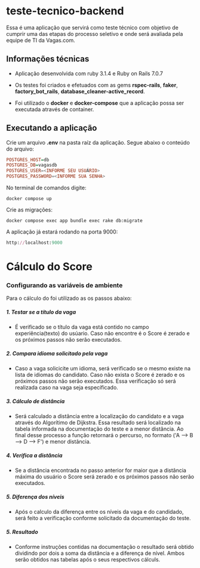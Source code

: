 # teste-tecnico-backend

Essa é uma aplicação que servirá como teste técnico com objetivo de cumprir uma das etapas do processo seletivo e onde será avaliada pela equipe de TI da Vagas.com.



## Informações técnicas

- Aplicação desenvolvida com ruby 3.1.4 e Ruby on Rails 7.0.7

- Os testes foi criados e efetuados com as gems **rspec-rails**, **faker**, **factory_bot_rails**, **database_cleaner-active_record**.

- Foi utilizado o **docker** e **docker-compose** que a aplicação possa ser executada através de container.



## Executando a aplicação

Crie um arquivo **.env** na pasta raíz da aplicação. Segue abaixo o conteúdo do arquivo:

```hs
POSTGRES_HOST=db
POSTGRES_DB=vagasdb
POSTGRES_USER=<INFORME SEU USUÁRIO>
POSTGRES_PASSWORD=<INFORME SUA SENHA>
```

No terminal de comandos digite:

```docker
docker compose up
```

Crie as migrações:

```docker
docker compose exec app bundle exec rake db:migrate
```

A aplicação já estará rodando na porta 9000:

```ruby
http://localhost:9000
```



# Cálculo do Score


### Configurando as variáveis de ambiente ###

Para o cálculo do foi utilizado as os passos abaixo:

##### 1. Testar se a título da vaga

  * É verificado se o título da vaga está contido no campo experiência(texto) do usúario. Caso não encontre é o Score é zerado e os próximos passos não serão executados.

##### 2. Compara idioma solicitado pela vaga

  * Caso a vaga solicicite um idioma, será verificado se o mesmo existe na lista de idiomas do candidato. Caso não exista o Score é zerado e os próximos passos não serão executados. Essa verificação só será realizada caso na vaga seja específicado.
  
##### 3. Cálculo de distância

  * Será calculado a distância entre a localização do candidato e a vaga através do Algorítimo de Dijkstra. Essa resultado será localizado na tabela informada na documentação do teste e a menor distância. Ao final desse processo a função retornará o percurso, no formato ('A --> B --> D --> F') e menor distãncia.

##### 4. Verifica a distância

  * Se a distância encontrada no passo anterior for maior que a distância máxima do usuário o Score será zerado e os próximos passos não serão executados.

##### 5. Diferença dos níveis

  * Após o calculo da diferença entre os níveis da vaga e do candidado, será feito a verificação conforme solicitado da documentação do teste.


##### 5. Resultado

  * Conforme instruções contidas na documentação o resultado será obtido dividindo por dois a soma da distância e a diferença de nível. Ambos serão obtidos nas tabelas após o seus respectivos cálculs.



